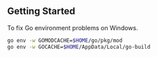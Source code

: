 ## Getting Started

To fix Go environment problems on Windows.

```bash
go env -w GOMODCACHE=$HOME/go/pkg/mod
go env -w GOCACHE=$HOME/AppData/Local/go-build
```
